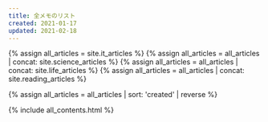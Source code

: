 ```yaml
---
title: 全メモのリスト
created: 2021-01-17
updated: 2021-02-18
---
```

{% assign all_articles = site.it_articles %}
{% assign all_articles = all_articles | concat: site.science_articles %}
{% assign all_articles = all_articles | concat: site.life_articles %}
{% assign all_articles = all_articles | concat: site.reading_articles %}

{% assign all_articles = all_articles | sort: 'created' | reverse %}

{% include all_contents.html %}
